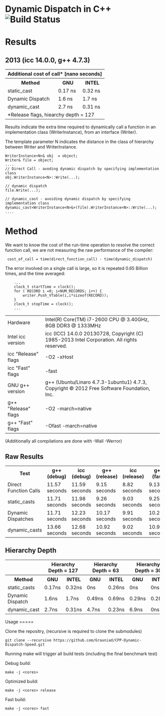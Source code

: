 Dynamic Dispatch in C++ ![Build Status](https://travis-ci.org/Grauniad/CPP-Dynamic-Dispatch-Benchmark.png "build status")
=======================================

Results
=======

2013  (icc 14.0.0, g++ 4.7.3)
------------------------------
<table>
<tr>
<th colspan="3"> Additional cost of call* [nano seconds] </th>
</tr>
<tr>
    <th> Method </th> 
    <th> GNU </th> <th> INTEL </th>
</tr>
<tr>
     <td> static_cast </td>      
     <td> 0.17 ns</td> <td> 0.32 ns</td>
</tr>
<tr>
     <td> Dynamic Dispatch </td>  
     <td> 1.6 ns</td> <td> 1.7 ns</td>
</tr>
<tr>
     <td> dynamic_cast </td>      
     <td> 2.7 ns</td> <td> 0.31 ns</td>
</tr>
<tr>
<td colspan="3"> *Release flags, hiearchy depth = 127 </td>
</tr>
</table>


Results indicate the extra time required to dynamically call a function in an implementation class (WriterInstance<N>), from an interface (Writer).

The template parameter N indicates the distance in the class of hierarchy between Writer and WriterInstance.

```
WriterInstance<N>& obj  = object;
Writer& file = object;
....
// Direct Call - avoding dynamic dispatch by specifying implementation class
obj.WriterInstance<N>::Write(...);

// dynamic dispatch
file.Write(...);

// dynamic_cast - avoiding dynamic dispatch by specifying implementation class
dynamic_cast<WriterInstance<N>&>(file).WriterInstance<N>::Write(...);
....
```

Method
======
We want to know the cost of the run-time operation to resolve the correct function call, we are not measuring the raw performance of the compiler:

```
 cost_of_call = time(direct_function_call) - time(dynamic_dispatch)
```

The error involved on a single call is large, so it is repeated 0.65 Billion times, and the time averaged:

```
    ...
    clock_t startTime = clock();
    for ( RECORD i =0; i<NUM_RECORDS; i++) {
        writer.Push_VTable(i,i*sizeof(RECORD));
    }
    clock_t stopTime = clock();
    ...
```

<table>
<tr>
     <td> Hardware </td> <td> Intel(R) Core(TM) i7-2600 CPU @ 3.40GHz, 8GB DDR3 @ 1333MHz </td>
</tr>
<tr>
    <td> Intel icc version  </td> <td> icc (ICC) 14.0.0 20130728, Copyright (C) 1985-2013 Intel Corporation.  All rights reserved.
 </td>
</tr>
<tr>
    <td> icc "Release" flags </td> <td> -O2 -xHost </td>
</tr>
<tr>
    <td> icc "Fast" flags </td> <td> -fast </td>
</tr>

<tr>
     <td> GNU g++ version </td> <td> g++ (Ubuntu/Linaro 4.7.3-1ubuntu1) 4.7.3, Copyright © 2012 Free Software Foundation, Inc. </td>
</tr>
<tr>
    <td> g++ "Release" flags </td> <td> -O2 -march=native </td>
</tr>
<tr>
    <td> g++ "Fast" flags </td> <td> -Ofast -march=native </td>
</tr>
</table>
(Additionally all compilations are done with -Wall -Werror)


Raw Results
-----------

<table>
<tr>
    <th> Test </th> <th> g++ (debug) </th> <th> icc (debug) </th> <th> g++ (release) </th> <th> icc (release) </th>  <th> g++ (fast) </th> <th> icc (fast) </th> 
</tr>
<tr>
    <td> Direct Function Calls </td>  
    <td> 11.57 seconds </td> <td> 11.59 seconds </td> 
    <td> 9.15 seconds </td> <td> 8.82 seconds </td> 
    <td> 9.13 seconds </td> <td> 8.49 seconds </td>
</tr>
<tr>
    <td> static_casts </td>  
    <td> 11.71 seconds </td> <td> 11.98 seconds </td> 
    <td> 9.26 seconds </td> <td> 9.03 seconds </td> 
    <td> 9.25 seconds </td> <td> 9.03 seconds </td>
</tr>
<tr>
    <td> Dynamic Dispatches </td>     
    <td> 11.71 seconds </td> <td> 12.23 seconds </td> 
    <td> 10.17 seconds </td> <td> 9.91 seconds </td> 
    <td> 10.28 seconds </td> <td> 9.96 seconds </td> 
</tr>
<tr>
    <td> dynamic_casts </td>          
    <td> 13.66 seconds </td> <td> 12.68 seconds </td> 
    <td> 10.92 seconds </td> <td> 9.02 seconds </td> 
    <td> 10.99 seconds </td> <td> 9.02 seconds </td>
</tr>
</table>

Hierarchy Depth
-------------------------
<table>
<tr>
<th> </th> 
<th colspan="2"> Hierarchy Depth = 127 </th>
<th colspan="2"> Hierarchy Depth = 63 </th>
<th colspan="2"> Hierarchy Depth = 30 </th>
<th colspan="2"> Hierarchy Depth = 15 </th>
<th colspan="2"> Hierarchy Depth = 7 </th>
</tr>
<tr>
    <th> Method </th> 
    <th> GNU </th> <th> INTEL </th>
    <th> GNU </th> <th> INTEL </th>
    <th> GNU </th> <th> INTEL </th>
    <th> GNU </th> <th> INTEL </th>
    <th> GNU </th> <th> INTEL </th>
</tr>
<tr>
     <td> static_casts </td>      
     <td> 0.17ns </td> <td> 0.32ns </td>
     <td> 0ns </td> <td> 0.26ns </td>
     <td> 0ns </td> <td> 0ns </td>
     <td> 0ns </td> <td> 0ns </td>
     <td> 0ns </td> <td> 0.35ns </td>
</tr>
<tr>
     <td> Dynamic Dispatch </td>  
     <td> 1.6ns </td> <td> 1.7ns </td>
     <td> 0.49ns </td> <td> 0.69ns </td>
     <td> 0.29ns </td> <td> 0.28ns </td>
     <td> 0.58ns </td> <td> 0.83ns </td>
     <td> 0.87ns </td> <td> 1.7ns </td>
</tr>
<tr>
     <td> dynamic_cast </td>      
     <td> 2.7ns </td> <td> 0.31ns </td>
     <td> 4.7ns </td> <td> 0.23ns </td>
     <td> 6.9ns </td> <td> 0ns </td>
     <td> 7.5ns </td> <td> 0.17ns </td>
     <td> 5.5ns </td> <td> 0.66ns </td>
</tr>
</table>
Usage
=====

Clone the repositry, (recursive is required to clone the submodules)

```
git clone --recursive https://github.com/Grauniad/CPP-Dynamic-Dispatch-Speed.git
```

Running make will trigger all build tests (including the final benchmark test)

Debug build:
```
make -j <cores>
```

Optimized build:

```
make -j <cores> release
```

Fast build:

```
make -j <cores> fast
```
